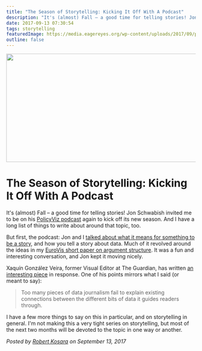 ```yaml
---
title: "The Season of Storytelling: Kicking It Off With A Podcast"
description: "It's (almost) Fall – a good time for telling stories! Jon Schwabish invited me to be on his PolicyViz podcast again to kick off its new season. And I have a long list of things to write about around that topic, too."
date: 2017-09-13 07:30:54
tags: storytelling
featuredImage: https://media.eagereyes.org/wp-content/uploads/2017/09/policyviz-storytelling.jpg
outline: false
---
```


<p align="center"><img src="https://media.eagereyes.org/wp-content/uploads/2017/09/policyviz-storytelling.jpg" width="512" height="288" /></p>

# The Season of Storytelling: Kicking It Off With A Podcast

It's (almost) Fall – a good time for telling stories! Jon Schwabish invited me to be on his <a href="https://policyviz.com/podcast/episode-93-robert-kosara/">PolicyViz podcast</a> again to kick off its new season. And I have a long list of things to write about around that topic, too.

But first, the podcast: Jon and I <a href="https://policyviz.com/podcast/episode-93-robert-kosara/">talked about what it means for something to be a story</a>, and how you tell a story about data. Much of it revolved around the ideas in my <a href="https://eagereyes.org/papers/paper-an-argument-structure-for-data-stories">EuroVis short paper on argument structure</a>. It was a fun and interesting conversation, and Jon kept it moving nicely.

Xaquín González Veira, former Visual Editor at The Guardian, has written <a href="https://medium.com/xocas/i-like-data-driven-storytelling-i-like-loaded-words-d066d83ee909">an interesting piece</a> in response. One of his points mirrors what I said (or meant to say):

>	Too many pieces of data journalism fail to explain existing connections between the different bits of data it guides readers through.

I have a few more things to say on this in particular, and on storytelling in general. I'm not making this a very tight series on storytelling, but most of the next two months will be devoted to the topic in one way or another.


_Posted by <a href="/about">Robert Kosara</a> on September 13, 2017_


